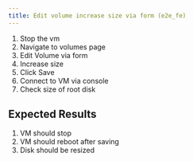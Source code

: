 ```yaml
---
title: Edit volume increase size via form (e2e_fe)
---
```

1. Stop the vm
1. Navigate to volumes page
1. Edit Volume via form
1. Increase size
1. Click Save
1. Connect to VM via console
1. Check size of root disk

## Expected Results
1. VM should stop
1. VM should reboot after saving
1. Disk should be resized